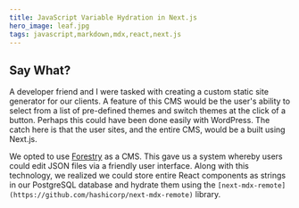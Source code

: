 ```yaml
---
title: JavaScript Variable Hydration in Next.js
hero_image: leaf.jpg
tags: javascript,markdown,mdx,react,next.js
---
```


## Say What?

A developer friend and I were tasked with creating a custom static site generator for our clients. A feature of this CMS would be the user's ability to select from a list of pre-defined themes and switch themes at the click of a button. Perhaps this could have been done easily with WordPress. The catch here is that the user sites, and the entire CMS, would be a built using Next.js.

We opted to use [Forestry](https://forestry.io) as a CMS. This gave us a system whereby users could edit JSON files via a friendly user interface. Along with this technology, we realized we could store entire React components as strings in our PostgreSQL database and hydrate them using the `[next-mdx-remote](https://github.com/hashicorp/next-mdx-remote)` library.
